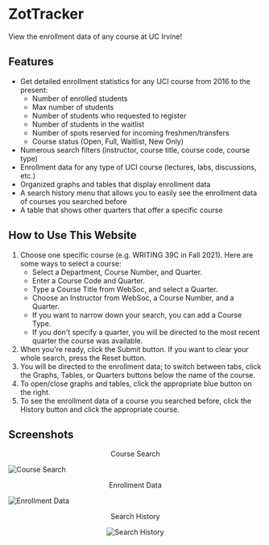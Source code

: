 
# ZotTracker

View the enrollment data of any course at UC Irvine!

## Features

* Get detailed enrollment statistics for any UCI course from 2016 to the present:
  * Number of enrolled students
  * Max number of students
  * Number of students who requested to register
  * Number of students in the waitlist
  * Number of spots reserved for incoming freshmen/transfers
  * Course status (Open, Full, Waitlist, New Only)
* Numerous search filters (instructor, course title, course code, course type)
* Enrollment data for any type of UCI course (lectures, labs, discussions, etc.)
* Organized graphs and tables that display enrollment data
* A search history menu that allows you to easily see the enrollment data of courses you searched before
* A table that shows other quarters that offer a specific course

## How to Use This Website

1. Choose one specific course (e.g. WRITING 39C in Fall 2021). Here are some ways to select a course:
    * Select a Department, Course Number, and Quarter.
    * Enter a Course Code and Quarter.
    * Type a Course Title from WebSoc, and select a Quarter.
    * Choose an Instructor from WebSoc, a Course Number, and a Quarter.
    * If you want to narrow down your search, you can add a Course Type.
    * If you don't specify a quarter, you will be directed to the most recent quarter the course was available.
2. When you're ready, click the Submit button. If you want to clear your whole search, press the Reset button.
3. You will be directed to the enrollment data; to switch between tabs, click the Graphs, Tables, or Quarters buttons below the name of the course.
4. To open/close graphs and tables, click the appropriate blue button on the right.
5. To see the enrollment data of a course you searched before, click the History button and click the appropriate course.

## Screenshots

<p align="center">Course Search</p>

![Course Search](https://i.imgur.com/Nxr4zvS.jpg)

<p align="center">Enrollment Data</p>

![Enrollment Data](https://i.imgur.com/kgTL3jt.jpg)

<p align="center">Search History</p>

<p align="center"><img src="https://i.imgur.com/IxmZnep.jpg" alt="Search History"></p>